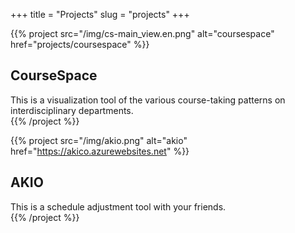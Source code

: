 +++
title = "Projects"
slug = "projects"
+++

{{% project src="/img/cs-main_view.en.png" alt="coursespace" href="projects/coursespace" %}}
## CourseSpace  
This is a visualization tool of the various course-taking patterns on interdisciplinary departments.  
{{% /project %}}

{{% project src="/img/akio.png" alt="akio" href="https://akico.azurewebsites.net" %}}
## AKIO  
This is a schedule adjustment tool with your friends.  
{{% /project %}}